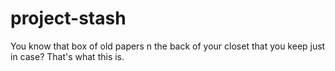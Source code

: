 project-stash
=============

 You know that box of old papers n the back of your closet that you keep just in case? That's what this is.
